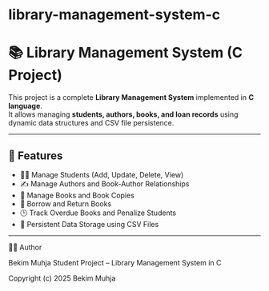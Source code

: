 # library-management-system-c 
# 📚 Library Management System (C Project)

This project is a complete **Library Management System** implemented in **C language**.  
It allows managing **students, authors, books, and loan records** using dynamic data structures and CSV file persistence.

---

## 🧩 Features

- 👨‍🎓 Manage Students (Add, Update, Delete, View)
- ✍️ Manage Authors and Book-Author Relationships
- 📘 Manage Books and Book Copies
- 🔁 Borrow and Return Books
- 🕒 Track Overdue Books and Penalize Students
- 💾 Persistent Data Storage using CSV Files

---

🧑‍💻 Author

Bekim Muhja
Student Project – Library Management System in C



Copyright (c) 2025 Bekim Muhja
